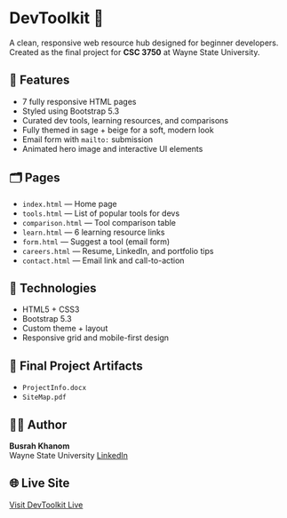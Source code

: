 # DevToolkit 🌿

A clean, responsive web resource hub designed for beginner developers.  
Created as the final project for **CSC 3750** at Wayne State University.

## 🧰 Features

- 7 fully responsive HTML pages
- Styled using Bootstrap 5.3
- Curated dev tools, learning resources, and comparisons
- Fully themed in sage + beige for a soft, modern look
- Email form with `mailto:` submission
- Animated hero image and interactive UI elements

## 🗂️ Pages

- `index.html` — Home page
- `tools.html` — List of popular tools for devs
- `comparison.html` — Tool comparison table
- `learn.html` — 6 learning resource links
- `form.html` — Suggest a tool (email form)
- `careers.html` — Resume, LinkedIn, and portfolio tips
- `contact.html` — Email link and call-to-action

## 🎨 Technologies

- HTML5 + CSS3
- Bootstrap 5.3
- Custom theme + layout
- Responsive grid and mobile-first design

## 📄 Final Project Artifacts

- `ProjectInfo.docx`
- `SiteMap.pdf`

## 👩‍💻 Author

**Busrah Khanom**  
Wayne State University 
[LinkedIn](https://www.linkedin.com/in/busrah-khanom-063824178/) 
## 🌐 Live Site

[Visit DevToolkit Live](https://busrah25.github.io/devtoolkit/)

